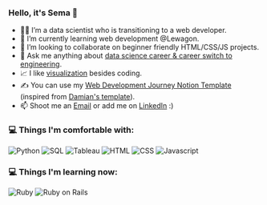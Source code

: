 ### Hello, it's Sema 👋



- :woman_technologist: I’m a data scientist who is transitioning to a web developer.
- 🌱 I’m currently learning web development @Lewagon.
- 👯 I’m looking to collaborate on beginner friendly HTML/CSS/JS projects.
- 💬 Ask me anything about [data science career & career switch to engineering](https://superpeer.com/karanse?s=d).
- :chart_with_upwards_trend: I like [visualization](https://public.tableau.com/app/profile/sema.karan#!/) besides coding.
- :writing_hand: You can use my [Web Development Journey Notion Template](https://workable-mask-834.notion.site/Frontend-Engineering-Journey-Template-288a2c42e9b445ddaa243dc6a3addeff) (inspired from [Damian's template](https://www.damiandemasi.com/)).
- 📫 Shoot me an [Email](mailto:karan18sema@gmail.com) or add me on [LinkedIn](https://www.linkedin.com/in/sema-karan-93144029/) :)

### 💻 Things I'm comfortable with:
![Python](https://img.shields.io/badge/Python-%20-green) ![SQL](https://img.shields.io/badge/SQL-%20-orange) ![Tableau](https://img.shields.io/badge/Tableau-%20-blue) ![HTML](https://img.shields.io/badge/HTML-%20-lightgrey) ![CSS](https://img.shields.io/badge/CSS-%20-red) ![Javascript](https://img.shields.io/badge/Javascript-%20-yellow)

### 💻 Things I'm learning now:
![Ruby](https://img.shields.io/badge/Ruby-%20-red) ![Ruby on Rails]([https://img.shields.io/badge/Ruby-%20-red](https://img.shields.io/badge/RubyonRails-%20-yello)https://img.shields.io/badge/RubyonRails-%20-yello) 


